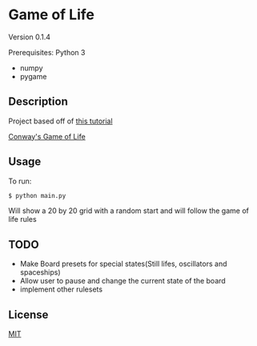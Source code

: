 # Game of Life

Version 0.1.4

Prerequisites: Python 3

- numpy
- pygame

## Description

Project based off of [this tutorial](https://robertheaton.com/2018/07/20/project-2-game-of-life/)

[Conway's Game of Life](https://en.wikipedia.org/wiki/Conway%27s_Game_of_Life)

## Usage

To run:
```bash
$ python main.py
```
Will show a 20 by 20 grid with a random start and will follow the game of life rules

## TODO

- Make Board presets for special states(Still lifes, oscillators and spaceships)
- Allow user to pause and change the current state of the board
- implement other rulesets

## License

[MIT](https://choosealicense.com/licenses/mit/)
